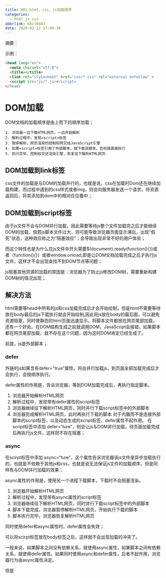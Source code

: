 ```yaml
---
title: 001-html，css，js加载顺序
categories:
  - html_js_css
abbrlink: 6bc16603
date: 2020-02-12 17:00:38
---
```


摘要：


<!-- more -->
示例：
```html
<head lang="en">
  <meta charset="utf-8">
  <title></title>
  <link rel="stylesheet" href="css/*.css" rel="external nofollow" >
  <script src="js/*.js></script>
</head>
```

# DOM加载

DOM文档的加载顺序是由上而下的顺序加载；
```
1. 浏览器一边下载HTML网页，一边开始解析
2. 解析过程中，发现<script>标签
3. 暂停解析，网页渲染的控制权转交给JavaScript引擎
4. 如果<script>标签引用了外部脚本，就下载该脚本，否则就直接执行
5. 执行完毕，控制权交还渲染引擎，恢复往下解析HTML网页
```

## DOM加载到link标签

css文件的加载是与DOM的加载并行的，也就是说，css在加载时Dom还在继续加载构建，而过程中遇到的css样式或者img，则会向服务器发送一个请求，待资源返回后，将其添加到dom中的相对应位置中；

## DOM加载到script标签

由于js文件不会与DOM并行加载，因此需要等待js整个文件加载完之后才能继续DOM的加载，倘若js脚本文件过大，则可能导致浏览器页面显示滞后，出现“假死”状态，这种效应称之为“阻塞效应”；会导致出现非常不好的用户体验；

而这个特性也是为什么在js文件中开头需要$(document).ready(function(){})或者（function(){}）或者window.onload,即是让DOM文档加载完成之后才执行js文件，这样才不会出现查找不到DOM节点等问题；

js阻塞其他资源的加载的原因是：浏览器为了防止js修改DOM树，需要重新构建DOM树的情况出现；

## 解决方法

html需要等head中所有的js和css加载完成后才会开始绘制，但是html不需要等待放在body最后的js下载执行就会开始绘制,因此将js放在body的最后面，可以避免资源阻塞，同时使静态的html页面迅速显示。将脚本文件都放在网页尾部加载，还有一个好处。在DOM结构生成之前就调用DOM，JavaScript会报错，如果脚本都在网页尾部加载，就不存在这个问题，因为这时DOM肯定已经生成了。

前提，js是外部脚本；

### defer

外链的js如果含有defer="true"属性，将会并行加载js，到页面全部加载完成后才会执行，会按顺序执行。

defer属性的作用是，告诉浏览器，等到DOM加载完成后，再执行指定脚本。

1. 浏览器开始解析HTML网页
2. 解析过程中，发现带有defer属性的script标签
3. 浏览器继续往下解析HTML网页，同时并行下载script标签中的外部脚本
4. 浏览器完成解析HTML网页，此时再执行下载的脚本
对于内置而不是连接外部脚本的script标签，以及动态生成的script标签，defer属性不起作用。
在script标签中添加 defer=“ture”，则会让js与DOM并行加载，待页面加载完成后再执行js文件，这样则不存在阻塞；

### async

在scirpt标签中添加 async=“ture”，这个属性告诉浏览器该js文件是异步加载执行的，也就是不依赖于其他js和css，也就是说无法保证js文件的加载顺序，但是同样有与DOM并行加载的效果；

async属性的作用是，使用另一个进程下载脚本，下载时不会阻塞渲染。

1. 浏览器开始解析HTML网页
2. 解析过程中，发现带有async属性的script标签
3. 浏览器继续往下解析HTML网页，同时并行下载script标签中的外部脚本
4. 脚本下载完成，浏览器暂停解析HTML网页，开始执行下载的脚本
5. 脚本执行完毕，浏览器恢复解析HTML网页

同时使用defer和async属性时，defer属性会失效；

可以将scirpt标签放在body标签之后，这样就不会出现加载的冲突了。

一般来说，如果脚本之间没有依赖关系，就使用async属性，如果脚本之间有依赖关系，就使用defer属性。如果同时使用async和defer属性，后者不起作用，浏览器行为由async属性决定。







但是